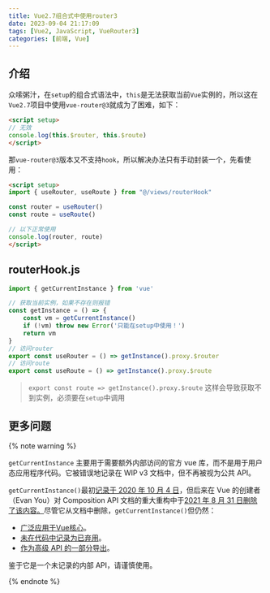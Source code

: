 ```yaml
---
title: Vue2.7组合式中使用router3
date: 2023-09-04 21:17:09
tags: [Vue2, JavaScript, VueRouter3]
categories: [前端, Vue]
---
```


## 介绍

众嗦粥汁，在`setup`的组合式语法中，`this`是无法获取当前`Vue`实例的，所以这在`Vue2.7`项目中使用`vue-router@3`就成为了困难，如下：

```html
<script setup>
// 无效
console.log(this.$router, this.$route)
</script>
```

那`vue-router@3`版本又不支持`hook`，所以解决办法只有手动封装一个，先看使用：

```html
<script setup>
import { useRouter, useRoute } from "@/views/routerHook"

const router = useRouter()
const route = useRoute()

// 以下正常使用
console.log(router, route)
</script>
```

## routerHook.js

```js
import { getCurrentInstance } from 'vue'

// 获取当前实例，如果不存在则报错
const getInstance = () => {
    const vm = getCurrentInstance()
    if (!vm) throw new Error('只能在setup中使用！')
    return vm
}
// 访问router
export const useRouter = () => getInstance().proxy.$router
// 访问route
export const useRoute = () => getInstance().proxy.$route

```

> `export const route => getInstance().proxy.$route` 这样会导致获取不到实例，必须要在`setup`中调用

## 更多问题

{% note warning %}

`getCurrentInstance` 主要用于需要额外内部访问的官方 vue 库，而不是用于用户态应用程序代码。它被错误地记录在 WIP v3 文档中，但不再被视为公共 API。

`getCurrentInstance()`最初[记录于 2020 年 10 月 4 日](https://github.com/vuejs/docs/pull/590)，但后来在 Vue 的创建者（Evan You）对 Composition API 文档的重大重构中于[2021 年 8 月 31 日删除了该内容。](https://github.com/vuejs/docs/commit/1ea66dc0e67abe5c518d487218bb7e2d6a5c5324)尽管它从文档中删除，`getCurrentInstance()`但仍然：

- [广泛应用于Vue核心](https://github.com/vuejs/core/search?q=getCurrentInstance)。
- [未在代码中记录为已弃用](https://github.com/vuejs/core/blob/d52907f/packages/runtime-core/src/component.ts#L561)。
- [作为高级 API 的一部分导出](https://github.com/vuejs/core/blob/9c304bfe7942a20264235865b4bb5f6e53fdee0d/packages/runtime-core/src/index.ts#L78-L82)。

鉴于它是一个未记录的内部 API，请谨慎使用。

{% endnote %}
